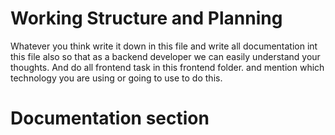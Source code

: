 # Working Structure and Planning 
Whatever you think write it down in this file and write all documentation int this file also so that as a backend developer we can easily understand your thoughts. And  do all frontend task in this frontend folder.
and mention which technology you are using or going to use to do this.

# Documentation section 
